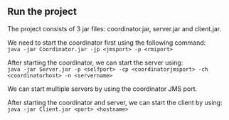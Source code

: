 ## Run the project
The project consists of 3 jar files: coordinator.jar, server.jar and client.jar.

We need to start the coordinator first using the following command: <br>
``java -jar Coordinator.jar -jp <jmsport> -p <rmiport>``


After starting the coordinator, we can start the server using: <br>
``java -jar Server.jar -p <selfport> -cp <coordinatorjmsport> -ch <coordinatorhost> -n <servername>``


We can start multiple servers by using the coordinator JMS port.

After starting the coordinator and server, we can start the client by using: <br>
`java -jar Client.jar <port> <hostname>`
